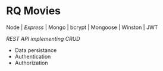 # RQ Movies

Node | _Express_ | Mongo | bcrypt | Mongoose | Winston | JWT

_REST API implementing CRUD_

- Data persistance
- Authentication
- Authorization
